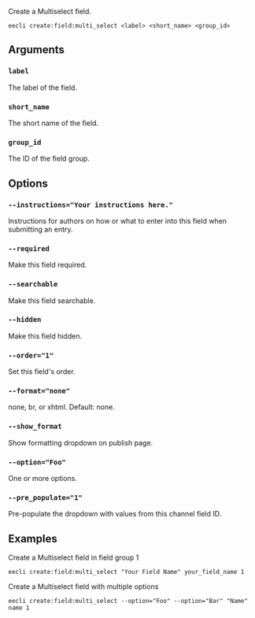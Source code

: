Create a Multiselect field.

```
eecli create:field:multi_select <label> <short_name> <group_id>
```

## Arguments

### `label`

The label of the field.

### `short_name`

The short name of the field.

### `group_id`

The ID of the field group.

## Options

### `--instructions="Your instructions here."`

Instructions for authors on how or what to enter into this field when submitting an entry.

### `--required`

Make this field required.

### `--searchable`

Make this field searchable.

### `--hidden`

Make this field hidden.

### `--order="1"`

Set this field's order.

### `--format="none"`

none, br, or xhtml. Default: none.

### `--show_format`

Show formatting dropdown on publish page.

### `--option="Foo"`

One or more options.

### `--pre_populate="1"`

Pre-populate the dropdown with values from this channel field ID.

## Examples

Create a Multiselect field in field group 1

```
eecli create:field:multi_select "Your Field Name" your_field_name 1
```

Create a Multiselect field with multiple options

```
eecli create:field:multi_select --option="Foo" --option="Bar" "Name" name 1
```